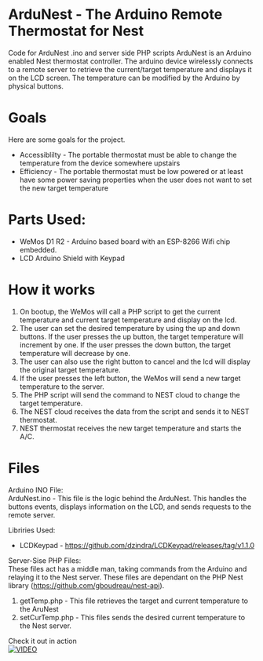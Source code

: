 # ArduNest - The Arduino Remote Thermostat for Nest
Code for ArduNest .ino and server side PHP scripts
ArduNest is an Arduino enabled Nest thermostat controller. The arduino device wirelessly connects to a remote server to retrieve the current/target temperature and displays it on the LCD screen. The temperature can be modified by the Arduino by physical buttons.

# Goals
Here are some goals for the project.

- Accessiblilty - The portable thermostat must be able to change the temperature from the device somewhere upstairs
- Efficiency - The portable thermostat must be low powered or at least have some power saving properties when the user does not want to set the new target temperature

# Parts Used:
- WeMos D1 R2 - Arduino based board with an ESP-8266 Wifi chip embedded.
- LCD Arduino Shield with Keypad

# How it works
1. On bootup, the WeMos will call a PHP script to get the current temperature and current target temperature and display on the lcd.
2. The user can set the desired temperature by using the up and down buttons. If the user presses the up button, the target temperature will increment by one. If the user presses the down button, the target temperature will decrease by one.
3. The user can also use the right button to cancel and the lcd will display the original target temperature.
4. If the user presses the left button, the WeMos will send a new target temperature to the server.
5. The PHP script will send the command to NEST cloud to change the target temperature.
6. The NEST cloud receives the data from the script and sends it to NEST thermostat.
7. NEST thermostat receives the new target temperature and starts the A/C.

# Files
Arduino INO File: <br/>
ArduNest.ino - This file is the logic behind the ArduNest. This handles the buttons events, displays information on the LCD, and sends requests to the remote server.

Libriries Used:
- LCDKeypad - https://github.com/dzindra/LCDKeypad/releases/tag/v1.1.0

Server-Sise PHP Files:<br/>
These files act has a middle man, taking commands from the Arduino and relaying it to the Nest server. These files are dependant on the PHP Nest library (https://github.com/gboudreau/nest-api).
1. getTemp.php - This file retrieves the target and current temperature to the AruNest
2. setCurTemp.php - This files sends the desired current temperature to the Nest server.


Check it out in action <br/>
[![VIDEO](https://img.youtube.com/vi/LGTQfrPi12s/0.jpg)](https://youtu.be/LGTQfrPi12s)

